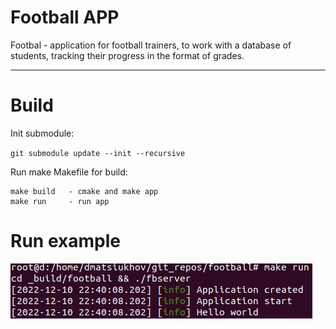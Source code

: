# Football APP

 Footbal - application for football trainers, to work with a database of students, tracking their progress in the format of grades.

---

# Build

Init submodule:

`git submodule update --init --recursive`

Run make Makefile for build:

```
make build   - cmake and make app
make run     - run app
```
# Run example

![readme_jpeg/run.jpeg](./readme_jpeg/run.jpeg)
